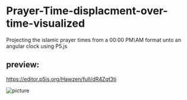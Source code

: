 # Prayer-Time-displacment-over-time-visualized
Projecting the islamic prayer times from a 00:00 PM\AM format unto an angular clock using P5.js

## preview:
https://editor.p5js.org/Hawzen/full/dR4Zqt3ti

![picture](https://imgur.com/a/Gsegvm1)
